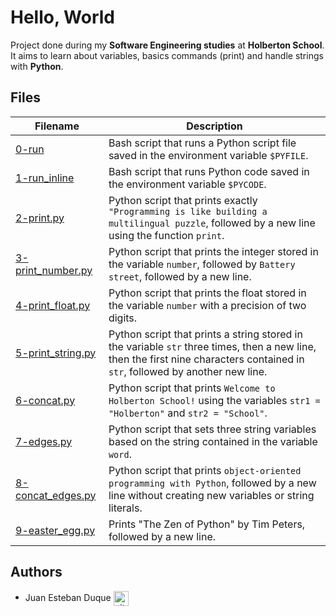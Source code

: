 # Hello, World
Project done during my **Software Engineering studies** at **Holberton School**. It aims to learn about variables, basics commands (print) and handle strings with **Python**.

## Files
| Filename | Description |
| -------- | ----------- |
| [0-run](./0-run) | Bash script that runs a Python script file saved in the environment variable `$PYFILE`. |
| [1-run_inline](./1-run_inline) | Bash script that runs Python code saved in the environment variable `$PYCODE`. |
| [2-print.py](./2-print.py) | Python script that prints exactly `"Programming is like building a multilingual puzzle`, followed by a new line using the function `print`. |
| [3-print_number.py](./3-print_number.py) | Python script that prints the integer stored in the variable `number`, followed by `Battery street`, followed by a new line. |
| [4-print_float.py](./4-print_float.py) | Python script that prints the float stored in the variable `number` with a precision of two digits. |
| [5-print_string.py](./5-print_string.py) | Python script that prints a string stored in the variable `str` three times, then a new line, then the first nine characters contained in `str`, followed by another new line. |
| [6-concat.py](./6-concat.py) | Python script that prints `Welcome to Holberton School!` using the variables `str1 = "Holberton"` and `str2 = "School"`. |
| [7-edges.py](./7-edges.py) | Python script that sets three string variables based on the string contained in the variable `word`. |
| [8-concat_edges.py](./8-concat_edges.py) | Python script that prints `object-oriented programming with Python`, followed by a new line without creating new variables or string literals. |
| [9-easter_egg.py](./9-easter_egg.py) | Prints "The Zen of Python" by Tim Peters, followed by a new line. |

## Authors

* Juan Esteban Duque <a href="https://github.com/Juanesduque1" rel="nofollow"><img align="center" alt="github" src="https://www.vectorlogo.zone/logos/github/github-tile.svg" height="24" /></a>